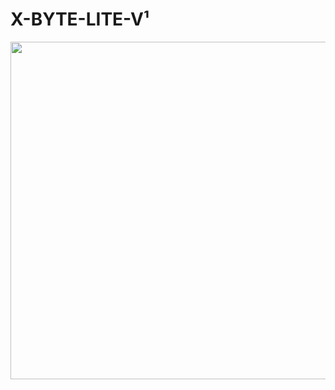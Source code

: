 # X-BYTE-LITE-V¹
<img src="https://raw.githubusercontent.com/HyHamza/HyHamza/main/Images/BYTE-MD-LITE.jpeg" width="540" height="auto" />
</p>
